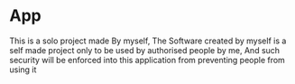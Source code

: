 # App
This is a solo project made By myself, The Software created by myself is a self made project only to be used by authorised people by me, And such security will be enforced into this application from preventing people from using it
